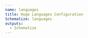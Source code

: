 ```yaml
---
name: languages
title: Hugo Languages Configuration
Schematize: languages
outputs:
  - Schematize
---
```

